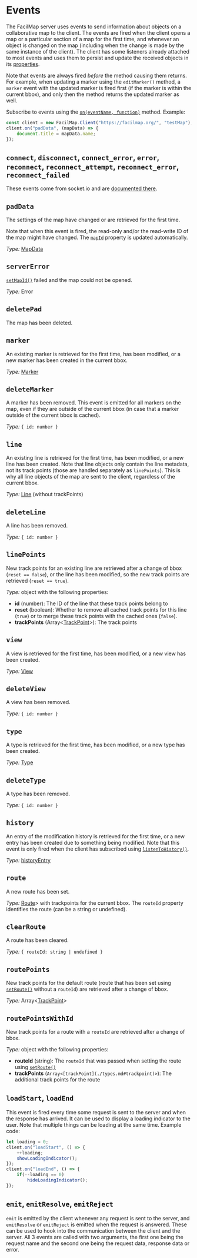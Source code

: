 # Events

The FacilMap server uses events to send information about objects on a collaborative map to the client. The events are fired when the client opens a map or a particular section of a map for the first time, and whenever an object is changed on the map (including when the change is made by the same instance of the client). The client has some listeners already attached to most events and uses them to persist and update the received objects in its [properties](./properties.md).

Note that events are always fired _before_ the method causing them returns. For example, when updating a marker using the `editMarker()` method, a `marker` event with the updated marker is fired first (if the marker is within the current bbox), and only then the method returns the updated marker as well.

Subscribe to events using the [`on(eventName, function)`](./methods.md#on-eventname-function) method. Example:

```js
const client = new FacilMap.Client("https://facilmap.org/", "testMap");
client.on("padData", (mapData) => {
	document.title = mapData.name;
});
```

## `connect`, `disconnect`, `connect_error`, `error`, `reconnect`, `reconnect_attempt`, `reconnect_error`, `reconnect_failed`

These events come from socket.io and are [documented there](https://socket.io/docs/v4/client-api/#events).

## `padData`

The settings of the map have changed or are retrieved for the first time.

Note that when this event is fired, the read-only and/or the read-write ID of the map might have changed. The [`mapId`](./properties.md#mapid)
property is updated automatically.

_Type:_ [MapData](./types.md#mapdata)

## `serverError`

[`setMapId()`](./methods.md#setmapid-mapid) failed and the map could not be opened.

_Type:_ Error

## `deletePad`

The map has been deleted.

## `marker`

An existing marker is retrieved for the first time, has been modified, or a new marker has been created in the current bbox.

_Type:_ [Marker](./types.md#marker)

## `deleteMarker`

A marker has been removed. This event is emitted for all markers on the map, even if they are outside of the current bbox
(in case that a marker outside of the current bbox is cached).

_Type:_ `{ id: number }`

## `line`

An existing line is retrieved for the first time, has been modified, or a new line has been created. Note that line
objects only contain the line metadata, not its track points (those are handled separately as `linePoints`). This is why
all line objects of the map are sent to the client, regardless of the current bbox.

_Type:_ [Line](./types.md#line) (without trackPoints)

## `deleteLine`

A line has been removed.

_Type:_ `{ id: number }`

## `linePoints`

New track points for an existing line are retrieved after a change of bbox (`reset == false`), or the line has been
modified, so the new track points are retrieved (`reset == true`).

_Type:_ object with the following properties:
* __id__ (number): The ID of the line that these track points belong to
* __reset__ (boolean): Whether to remove all cached track points for this line (`true`) or to merge these track points
  with the cached ones (`false`).
* __trackPoints__ (Array<[TrackPoint](./types.md#trackpoint)>): The track points

## `view`

A view is retrieved for the first time, has been modified, or a new view has been created.

_Type:_ [View](./types.md#view)

## `deleteView`

A view has been removed.

_Type:_ `{ id: number }`

## `type`

A type is retrieved for the first time, has been modified, or a new type has been created.

_Type:_ [Type](./types.md#type)

## `deleteType`

A type has been removed.

_Type:_ `{ id: number }`

## `history`

An entry of the modification history is retrieved for the first time, or a new entry has been created due to something
being modified. Note that this event is only fired when the client has subscribed using [`listenToHistory()`](./methods.md#listentohistory).

_Type:_ [historyEntry](./types.md#historyentry)

## `route`

A new route has been set.

_Type:_ [Route](./types.md#route)> with trackpoints for the current bbox. The `routeId` property identifies the route (can be a string or undefined).

## `clearRoute`

A route has been cleared.

_Type:_ `{ routeId: string | undefined }`

## `routePoints`

New track points for the default route (route that has been set using [`setRoute()`](./methods.md#setroute-data) without a `routeId`) are retrieved after a change of bbox.

_Type:_ Array<[TrackPoint](./types.md#trackpoint)>

## `routePointsWithId`

New track points for a route with a `routeId` are retrieved after a change of bbox.

_Type:_ object with the following properties:
* **routeId** (string): The `routeId` that was passed when setting the route using [`setRoute()`](./methods.md#setroute-data)
* **trackPoints** (`Array<[trackPoint](./types.md#trackpoint)>`): The additional track points for the route

## `loadStart`, `loadEnd`

This event is fired every time some request is sent to the server and when the response has arrived. It can be used to
display a loading indicator to the user. Note that multiple things can be loading at the same time. Example code:

```js
let loading = 0;
client.on("loadStart", () => {
	++loading;
	showLoadingIndicator();
});
client.on("loadEnd", () => {
	if(--loading == 0)
		hideLoadingIndicator();
});
```

## `emit`, `emitResolve`, `emitReject`

`emit` is emitted by the client whenever any request is sent to the server, and `emitResolve` or `emitReject` is emitted when the request is answered. These can be used to hook into the communication between the client and the server. All 3 events are called with two arguments, the first one being the request name and the second one being the request data, response data or error.